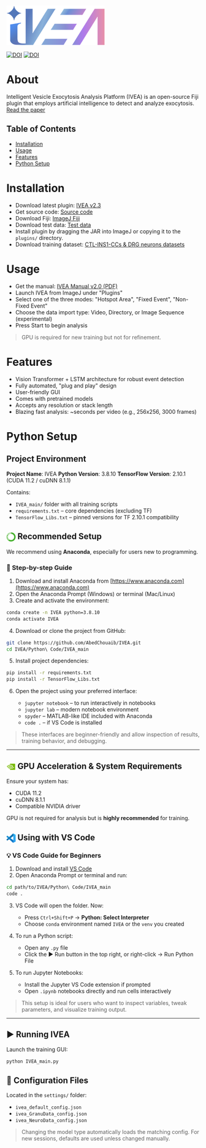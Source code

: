 ![Logo](https://github.com/AbedChouaib/IVEA/blob/main/resources/IVEA%20logo%20x256.png)

[![DOI](https://zenodo.org/badge/DOI/10.5281/zenodo.15498139.svg)](https://doi.org/10.5281/zenodo.15498139)    [![DOI](https://zenodo.org/badge/DOI/10.5281/zenodo.13153017.svg)](https://doi.org/10.5281/zenodo.13153017)

# About

Intelligent Vesicle Exocytosis Analysis Platform (IVEA) is an open-source Fiji plugin that employs artificial intelligence to detect and analyze exocytosis.
[Read the paper](https://www.biorxiv.org/content/10.1101/2024.08.02.606323v1)

## Table of Contents

* [Installation](#installation)
* [Usage](#usage)
* [Features](#features)
* [Python Setup](#python-setup)

# Installation

* Download latest plugin: [IVEA v2.3](https://github.com/AbedChouaib/IVEA/releases/tag/IVEA_v2.3)
* Get source code: [Source code](https://cloud.hiz-saarland.de/s/eEaF4A8eWpr88Qf)
* Download Fiji: [ImageJ Fiji](https://imagej.net/software/fiji/)
* Download test data: [Test data](https://cloud.hiz-saarland.de/s/zwipttdc6ySCLzC)
* Install plugin by dragging the JAR into ImageJ or copying it to the `plugins/` directory.
* Download training dataset: [CTL-INS1-CCs & DRG neurons datasets](https://zenodo.org/records/15498139)

# Usage

* Get the manual: [IVEA Manual v2.0 (PDF)](https://github.com/AbedChouaib/IVEA/blob/main/resources/IVEA%20Manual_v2.0.pdf)
* Launch IVEA from ImageJ under "Plugins"
* Select one of the three modes: "Hotspot Area", "Fixed Event", "Non-Fixed Event"
* Choose the data import type: Video, Directory, or Image Sequence (experimental)
* Press Start to begin analysis

> GPU is required for new training but not for refinement.

# Features

* Vision Transformer + LSTM architecture for robust event detection
* Fully automated, "plug and play" design
* User-friendly GUI
* Comes with pretrained models
* Accepts any resolution or stack length
* Blazing fast analysis: \~seconds per video (e.g., 256x256, 3000 frames)

# Python Setup

## Project Environment

**Project Name**: IVEA
**Python Version**: 3.8.10
**TensorFlow Version**: 2.10.1 (CUDA 11.2 / cuDNN 8.1.1)

Contains:

* `IVEA_main/` folder with all training scripts
* `requirements.txt` – core dependencies (excluding TF)
* `TensorFlow_Libs.txt` – pinned versions for TF 2.10.1 compatibility

## <img src="https://github.com/AbedChouaib/IVEA/blob/main/resources/anaconda-icon.png" width="24" style="vertical-align:middle;"/> Recommended Setup

We recommend using **Anaconda**, especially for users new to programming.

### 🔹 Step-by-step Guide

1. Download and install Anaconda from [https://www.anaconda.com](https://www.anaconda.com)
2. Open the Anaconda Prompt (Windows) or terminal (Mac/Linux)
3. Create and activate the environment:

```bash
conda create -n IVEA python=3.8.10
conda activate IVEA
```

4. Download or clone the project from GitHub:

```bash
git clone https://github.com/AbedChouaib/IVEA.git
cd IVEA/Python\ Code/IVEA_main
```

5. Install project dependencies:

```bash
pip install -r requirements.txt
pip install -r TensorFlow_Libs.txt
```

6. Open the project using your preferred interface:

   * `jupyter notebook` – to run interactively in notebooks
   * `jupyter lab` – modern notebook environment
   * `spyder` – MATLAB-like IDE included with Anaconda
   * `code .` – if VS Code is installed

> These interfaces are beginner-friendly and allow inspection of results, training behavior, and debugging.

---

## <img src="https://github.com/AbedChouaib/IVEA/blob/main/resources/nvidia_64.png" width="24" style="vertical-align:middle;"/> GPU Acceleration & System Requirements

Ensure your system has:

* CUDA 11.2
* cuDNN 8.1.1
* Compatible NVIDIA driver

GPU is not required for analysis but is **highly recommended** for training.

## <img src="https://github.com/AbedChouaib/IVEA/blob/main/resources/VScode_64.png" width="24" style="vertical-align:middle;"/> Using with VS Code

### 💡 VS Code Guide for Beginners

1. Download and install [VS Code](https://code.visualstudio.com/)
2. Open Anaconda Prompt or terminal and run:

```bash
cd path/to/IVEA/Python\ Code/IVEA_main
code .
```

3. VS Code will open the folder. Now:

   * Press `Ctrl+Shift+P` → **Python: Select Interpreter**
   * Choose `conda` environment named `IVEA` or the `venv` you created

4. To run a Python script:

   * Open any `.py` file
   * Click the ▶️ Run button in the top right, or right-click → Run Python File

5. To run Jupyter Notebooks:

   * Install the Jupyter VS Code extension if prompted
   * Open `.ipynb` notebooks directly and run cells interactively

> This setup is ideal for users who want to inspect variables, tweak parameters, and visualize training output.

---

## ▶️ Running IVEA

Launch the training GUI:

```bash
python IVEA_main.py
```

## 🔧 Configuration Files

Located in the `settings/` folder:

* `ivea_default_config.json`
* `ivea_GranuData_config.json`
* `ivea_NeuroData_config.json`

> Changing the model type automatically loads the matching config.
> For new sessions, defaults are used unless changed manually.
